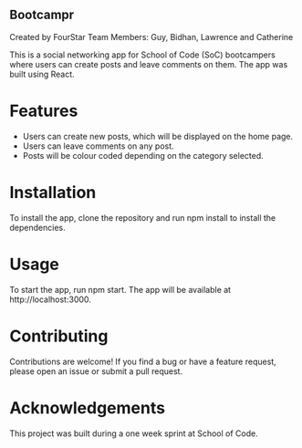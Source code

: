 ## Bootcampr

Created by FourStar
Team Members: Guy, Bidhan, Lawrence and Catherine

This is a social networking app for School of Code (SoC) bootcampers where users can create posts and leave comments on them. The app was built using React.

# Features

- Users can create new posts, which will be displayed on the home page.
- Users can leave comments on any post.
- Posts will be colour coded depending on the category selected.


# Installation

To install the app, clone the repository and run npm install to install the dependencies.

# Usage

To start the app, run npm start. The app will be available at http://localhost:3000.

# Contributing

Contributions are welcome! If you find a bug or have a feature request, please open an issue or submit a pull request.

# Acknowledgements

This project was built during a one week sprint at School of Code. 